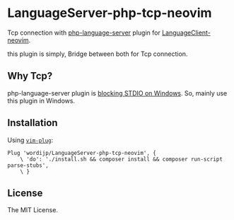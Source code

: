 # LanguageServer-php-tcp-neovim

Tcp connection with [php-language-server](https://github.com/felixfbecker/php-language-server) plugin for
[LanguageClient-neovim](https://github.com/autozimu/LanguageClient-neovim).

this plugin is simply, Bridge between both for Tcp connection.

## Why Tcp?

php-language-server plugin is [blocking STDIO on Windows](https://github.com/felixfbecker/php-language-server#command-line-arguments). 
So, mainly use this plugin in Windows.


## Installation

Using [`vim-plug`](https://github.com/junegunn/vim-plug):

```vim
Plug 'wordijp/LanguageServer-php-tcp-neovim', {
    \ 'do': './install.sh && composer install && composer run-script parse-stubs',
    \ }
```

## License

The MIT License.
